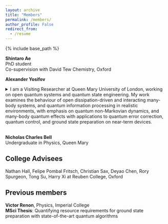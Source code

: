```yaml
---
layout: archive
title: "Members"
permalink: /members/
author_profile: False
redirect_from:
  - /resume
---
```


{% include base_path %}

 
<!-- <br>
<img src="/images/Alexander.jpg" alt="Description" style="border-radius: 1px; box-shadow: 0 0px 1px rgba(0, 0, 0, 0.02); border: 0px solid #ccc; width: 175px;"> -->

**Shintaro Ae**<br>
PhD student<br>
Co-supervision with David Tew Chemistry, Oxford


**Alexander Yosifov**<br>
<details>
  <summary>I am a Visiting Researcher at Queen Mary University of London, working on open quantum systems and quantum state engineering. My work examines the behaviour of open dissipation-driven and interacting many-body systems, and quantum information processing in realistic environments, with emphasis on quantum non-Markovian dynamics, and many-body quantum effects with applications to quantum error correction, quantum control, and ground state preparation on near-term devices.</summary><br>
Previously, I was a Researcher at the Hong Kong Research Center of Huawei, where I developed quantum-based algorithms for optimization. Prior to that, I was working with Prof. Vlatko Vedral at the University of Oxford, focusing on quantum collision models for steady-state preparation and error mitigation.<br>
</details>
<br>

**Nicholas Charles Bell**<br>
Undergraduate in Physics, Queen Mary


<h2>College Advisees</h2>

Nathan Hall, Felipe Pombal Fritsch, Christian Sax, Deyao Chen, Rory Spurgeon, Tong Su, Harry Xi at Reuben College, Oxford


<h2>Previous members</h2>

**Victor Renon**, Physics, Imperial College<br>
**MSci Thesis**: Quantifying resource requirements for ground state preparation with state-of-the-art quantum algorithms


 
